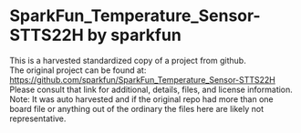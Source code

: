 
# SparkFun_Temperature_Sensor-STTS22H by sparkfun  
This is a harvested standardized copy of a project from github.  
The original project can be found at:  
https://github.com/sparkfun/SparkFun_Temperature_Sensor-STTS22H  
Please consult that link for additional, details, files, and license information.  
Note: It was auto harvested and if the original repo had more than one board file or anything out of the ordinary the files here are likely not representative.  
    
